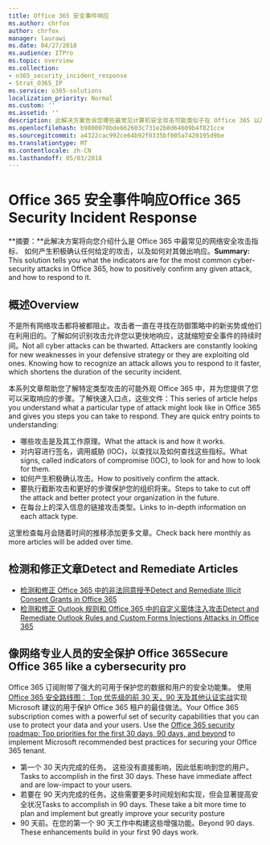 ```yaml
---
title: Office 365 安全事件响应
ms.author: chrfox
author: chrfox
manager: laurawi
ms.date: 04/27/2018
ms.audience: ITPro
ms.topic: overview
ms.collection:
- o365_security_incident_response
- Strat_O365_IP
ms.service: o365-solutions
localization_priority: Normal
ms.custom: ''
ms.assetid: ''
description: 此解决方案告诉您哪些最常见计算机安全攻击可能类似于在 Office 365 以及如何对其进行响应
ms.openlocfilehash: b9800070bde662603c731e2b8d64609b4f821cce
ms.sourcegitcommit: a4322cac992ce64b92f0335bf005a7420195d9be
ms.translationtype: MT
ms.contentlocale: zh-CN
ms.lasthandoff: 05/03/2018
---
```

# <a name="office-365-security-incident-response"></a><span data-ttu-id="66ca5-103">Office 365 安全事件响应</span><span class="sxs-lookup"><span data-stu-id="66ca5-103">Office 365 Security Incident Response</span></span>

 <span data-ttu-id="66ca5-104">**摘要：**此解决方案将向您介绍什么是 Office 365 中最常见的网络安全攻击指标、 如何产生积极确认任何给定的攻击，以及如何对其做出响应。</span><span class="sxs-lookup"><span data-stu-id="66ca5-104">**Summary:** This solution tells you what the indicators are for the most common cyber-security attacks in Office 365, how to positively confirm any given attack, and how to respond to it.</span></span>
  
## <a name="overview"></a><span data-ttu-id="66ca5-105">概述</span><span class="sxs-lookup"><span data-stu-id="66ca5-105">Overview</span></span>
<span data-ttu-id="66ca5-p101">不是所有网络攻击都将被都阻止。攻击者一直在寻找在防御策略中的新劣势或他们在利用旧的。了解如何识别攻击允许您以更快地响应，这就缩短安全事件的持续时间。</span><span class="sxs-lookup"><span data-stu-id="66ca5-p101">Not all cyber attacks can be thwarted. Attackers are constantly looking for new weaknesses in your defensive strategy or they are exploiting old ones. Knowing how to recognize an attack allows you to respond to it faster, which shortens the duration of the security incident.</span></span>

<span data-ttu-id="66ca5-p102">本系列文章帮助您了解特定类型攻击的可能外观 Office 365 中，并为您提供了您可以采取响应的步骤。了解快速入口点，这些文件：</span><span class="sxs-lookup"><span data-stu-id="66ca5-p102">This series of article helps you understand what a particular type of attack might look like in Office 365 and gives you steps you can take to respond. They are quick entry points to understanding:</span></span>
 
- <span data-ttu-id="66ca5-111">哪些攻击是及其工作原理。</span><span class="sxs-lookup"><span data-stu-id="66ca5-111">What the attack is and how it works.</span></span>
- <span data-ttu-id="66ca5-112">对内容进行签名，调用威胁 (IOC)，以查找以及如何查找这些指标。</span><span class="sxs-lookup"><span data-stu-id="66ca5-112">What signs, called indicators of compromise (IOC), to look for and how to look for them.</span></span>
- <span data-ttu-id="66ca5-113">如何产生积极确认攻击。</span><span class="sxs-lookup"><span data-stu-id="66ca5-113">How to positively confirm the attack.</span></span>
- <span data-ttu-id="66ca5-114">要执行截断攻击和更好的步骤保护您的组织将来。</span><span class="sxs-lookup"><span data-stu-id="66ca5-114">Steps to take to cut off the attack and better protect your organization in the future.</span></span>
- <span data-ttu-id="66ca5-115">在每台上的深入信息的链接攻击类型。</span><span class="sxs-lookup"><span data-stu-id="66ca5-115">Links to in-depth information on each attack type.</span></span>

<span data-ttu-id="66ca5-116">这里检查每月会随着时间的推移添加更多文章。</span><span class="sxs-lookup"><span data-stu-id="66ca5-116">Check back here monthly as more articles will be added over time.</span></span>

## <a name="detect-and-remediate-articles"></a><span data-ttu-id="66ca5-117">检测和修正文章</span><span class="sxs-lookup"><span data-stu-id="66ca5-117">Detect and Remediate Articles</span></span>
- [<span data-ttu-id="66ca5-118">检测和修正 Office 365 中的非法同意授予</span><span class="sxs-lookup"><span data-stu-id="66ca5-118">Detect and Remediate Illicit Consent Grants in Office 365</span></span>](detect-and-remediate-illicit-consent-grants.md)
- [<span data-ttu-id="66ca5-119">检测和修正 Outlook 规则和 Office 365 中的自定义窗体注入攻击</span><span class="sxs-lookup"><span data-stu-id="66ca5-119">Detect and Remediate Outlook Rules and Custom Forms Injections Attacks in Office 365</span></span>](detect-and-remediate-outlook-rules-forms-attack.md)
 
## <a name="secure-office-365-like-a-cybersecurity-pro"></a><span data-ttu-id="66ca5-120">像网络专业人员的安全保护 Office 365</span><span class="sxs-lookup"><span data-stu-id="66ca5-120">Secure Office 365 like a cybersecurity pro</span></span>
<span data-ttu-id="66ca5-p103">Office 365 订阅附带了强大的可用于保护您的数据和用户的安全功能集。 使用[Office 365 安全路线图： Top 优先级的前 30 天，90 天及其他认证实战](https://support.office.com/en-us/article/Office-365-security-roadmap-Top-priorities-for-the-first-30-days-90-days-and-beyond-28c86a1c-e4dd-4aad-a2a6-c768a21cb352)实现 Microsoft 建议的用于保护 Office 365 租户的最佳做法。</span><span class="sxs-lookup"><span data-stu-id="66ca5-p103">Your Office 365 subscription comes with a powerful set of security capabilities that you can use to protect your data and your users.  Use the [Office 365 security roadmap: Top priorities for the first 30 days, 90 days, and beyond](https://support.office.com/en-us/article/Office-365-security-roadmap-Top-priorities-for-the-first-30-days-90-days-and-beyond-28c86a1c-e4dd-4aad-a2a6-c768a21cb352) to implement Microsoft recommended best practices for securing your Office 365 tenant.</span></span>
- <span data-ttu-id="66ca5-p104">第一个 30 天内完成的任务。 这些没有直接影响，因此低影响到您的用户。</span><span class="sxs-lookup"><span data-stu-id="66ca5-p104">Tasks to accomplish in the first 30 days.  These have immediate affect and are low-impact to your users.</span></span>
- <span data-ttu-id="66ca5-p105">若要在 90 天内完成的任务。这些需要更多时间规划和实现，但会显著提高安全状况</span><span class="sxs-lookup"><span data-stu-id="66ca5-p105">Tasks to accomplish in 90 days. These take a bit more time to plan and implement but greatly improve your security posture</span></span>
- <span data-ttu-id="66ca5-p106">90 天前。在您的第一个 90 天工作中构建这些增强功能。</span><span class="sxs-lookup"><span data-stu-id="66ca5-p106">Beyond 90 days. These enhancements build in your first 90 days work.</span></span>






